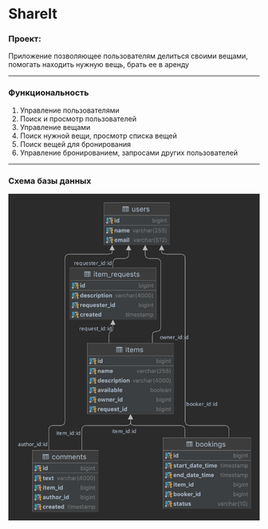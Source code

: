 # ShareIt
### Проект:
<p>Приложение позволяющее пользователям делиться своими вещами, помогать находить нужную вещь, брать ее в аренду</p>

---
### Функциональность
1. Управление пользователями
2. Поиск и просмотр пользователей
3. Управление вещами
4. Поиск нужной вещи, просмотр списка вещей
5. Поиск вещей для бронирования
6. Управление бронированием, запросами других пользователей
---
### Схема базы данных 
![SchemaDb](db/shareit.png)
